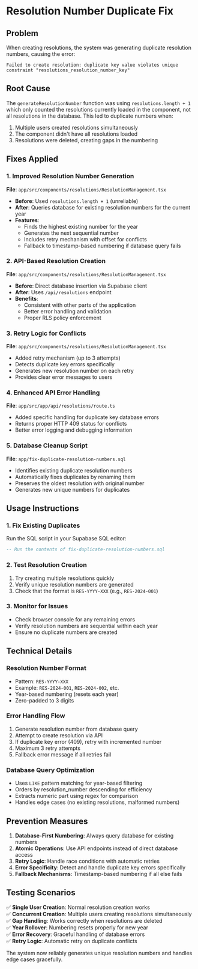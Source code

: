 # Resolution Number Duplicate Fix

## Problem
When creating resolutions, the system was generating duplicate resolution numbers, causing the error:
```
Failed to create resolution: duplicate key value violates unique constraint "resolutions_resolution_number_key"
```

## Root Cause
The `generateResolutionNumber` function was using `resolutions.length + 1` which only counted the resolutions currently loaded in the component, not all resolutions in the database. This led to duplicate numbers when:
1. Multiple users created resolutions simultaneously
2. The component didn't have all resolutions loaded
3. Resolutions were deleted, creating gaps in the numbering

## Fixes Applied

### 1. Improved Resolution Number Generation
**File**: `app/src/components/resolutions/ResolutionManagement.tsx`

- **Before**: Used `resolutions.length + 1` (unreliable)
- **After**: Queries database for existing resolution numbers for the current year
- **Features**:
  - Finds the highest existing number for the year
  - Generates the next sequential number
  - Includes retry mechanism with offset for conflicts
  - Fallback to timestamp-based numbering if database query fails

### 2. API-Based Resolution Creation
**File**: `app/src/components/resolutions/ResolutionManagement.tsx`

- **Before**: Direct database insertion via Supabase client
- **After**: Uses `/api/resolutions` endpoint
- **Benefits**:
  - Consistent with other parts of the application
  - Better error handling and validation
  - Proper RLS policy enforcement

### 3. Retry Logic for Conflicts
**File**: `app/src/components/resolutions/ResolutionManagement.tsx`

- Added retry mechanism (up to 3 attempts)
- Detects duplicate key errors specifically
- Generates new resolution number on each retry
- Provides clear error messages to users

### 4. Enhanced API Error Handling
**File**: `app/src/app/api/resolutions/route.ts`

- Added specific handling for duplicate key database errors
- Returns proper HTTP 409 status for conflicts
- Better error logging and debugging information

### 5. Database Cleanup Script
**File**: `app/fix-duplicate-resolution-numbers.sql`

- Identifies existing duplicate resolution numbers
- Automatically fixes duplicates by renaming them
- Preserves the oldest resolution with original number
- Generates new unique numbers for duplicates

## Usage Instructions

### 1. Fix Existing Duplicates
Run the SQL script in your Supabase SQL editor:
```sql
-- Run the contents of fix-duplicate-resolution-numbers.sql
```

### 2. Test Resolution Creation
1. Try creating multiple resolutions quickly
2. Verify unique resolution numbers are generated
3. Check that the format is `RES-YYYY-XXX` (e.g., `RES-2024-001`)

### 3. Monitor for Issues
- Check browser console for any remaining errors
- Verify resolution numbers are sequential within each year
- Ensure no duplicate numbers are created

## Technical Details

### Resolution Number Format
- Pattern: `RES-YYYY-XXX`
- Example: `RES-2024-001`, `RES-2024-002`, etc.
- Year-based numbering (resets each year)
- Zero-padded to 3 digits

### Error Handling Flow
1. Generate resolution number from database query
2. Attempt to create resolution via API
3. If duplicate key error (409), retry with incremented number
4. Maximum 3 retry attempts
5. Fallback error message if all retries fail

### Database Query Optimization
- Uses `LIKE` pattern matching for year-based filtering
- Orders by resolution_number descending for efficiency
- Extracts numeric part using regex for comparison
- Handles edge cases (no existing resolutions, malformed numbers)

## Prevention Measures

1. **Database-First Numbering**: Always query database for existing numbers
2. **Atomic Operations**: Use API endpoints instead of direct database access
3. **Retry Logic**: Handle race conditions with automatic retries
4. **Error Specificity**: Detect and handle duplicate key errors specifically
5. **Fallback Mechanisms**: Timestamp-based numbering if all else fails

## Testing Scenarios

✅ **Single User Creation**: Normal resolution creation works  
✅ **Concurrent Creation**: Multiple users creating resolutions simultaneously  
✅ **Gap Handling**: Works correctly when resolutions are deleted  
✅ **Year Rollover**: Numbering resets properly for new year  
✅ **Error Recovery**: Graceful handling of database errors  
✅ **Retry Logic**: Automatic retry on duplicate conflicts  

The system now reliably generates unique resolution numbers and handles edge cases gracefully.